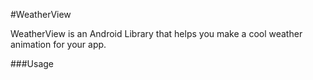 #WeatherView

WeatherView is an Android Library that helps you make a cool weather animation for your app.

###Usage



